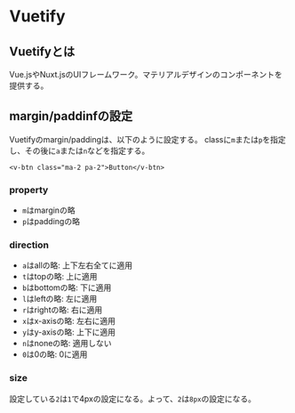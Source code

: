 # Vuetify
## Vuetifyとは
Vue.jsやNuxt.jsのUIフレームワーク。マテリアルデザインのコンポーネントを提供する。

## margin/paddinfの設定
Vuetifyのmargin/paddingは、以下のように設定する。
classに`m`または`p`を指定し、その後に`a`または`n`などを指定する。
```
<v-btn class="ma-2 pa-2">Button</v-btn>
```
### property
- `m`はmarginの略
- `p`はpaddingの略

### direction
- `a`はallの略: 上下左右全てに適用
- `t`はtopの略: 上に適用
- `b`はbottomの略: 下に適用
- `l`はleftの略: 左に適用
- `r`はrightの略: 右に適用
- `x`はx-axisの略: 左右に適用
- `y`はy-axisの略: 上下に適用
- `n`はnoneの略: 適用しない
- `0`は0の略: 0に適用

### size
設定している`2`は`1`で4pxの設定になる。よって、`2`は`8px`の設定になる。